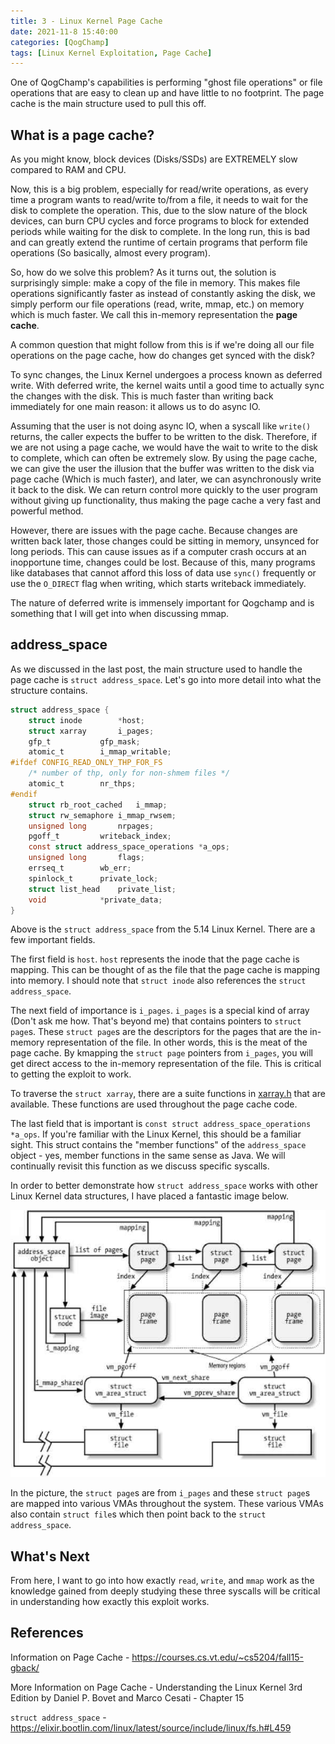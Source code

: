 ```yaml
---
title: 3 - Linux Kernel Page Cache
date: 2021-11-8 15:40:00
categories: [QogChamp]
tags: [Linux Kernel Exploitation, Page Cache]
---
```

One of QogChamp's capabilities is performing "ghost file operations" or file operations that are easy to clean up and have little to no footprint. The page cache is the main structure used to pull this off. 


## What is a page cache?
As you might know, block devices (Disks/SSDs) are EXTREMELY slow compared to RAM and CPU. 

Now, this is a big problem, especially for read/write operations, as every time a program wants to read/write to/from a file, it needs to wait for the disk to complete the operation. This, due to the slow nature of the block devices, can burn CPU cycles and force programs to block for extended periods while waiting for the disk to complete. In the long run, this is bad and can greatly extend the runtime of certain programs that perform file operations (So basically, almost every program). 

So, how do we solve this problem? As it turns out, the solution is surprisingly simple: make a copy of the file in memory. This makes file operations significantly faster as instead of constantly asking the disk, we simply perform our file operations (read, write, mmap, etc.) on memory which is much faster. We call this in-memory representation the **page cache**.

A common question that might follow from this is if we're doing all our file operations on the page cache, how do changes get synced with the disk?

To sync changes, the Linux Kernel undergoes a process known as deferred write. With deferred write, the kernel waits until a good time to actually sync the changes with the disk. This is much faster than writing back immediately for one main reason: it allows us to do async IO. 

Assuming that the user is not doing async IO, when a syscall like `write()` returns, the caller expects the buffer to be written to the disk. Therefore, if we are not using a page cache, we would have the wait to write to the disk to complete, which can often be extremely slow. By using the page cache, we can give the user the illusion that the buffer was written to the disk via page cache (Which is much faster), and later, we can asynchronously write it back to the disk. We can return control more quickly to the user program without giving up functionality, thus making the page cache a very fast and powerful method.

However, there are issues with the page cache. Because changes are written back later, those changes could be sitting in memory, unsynced for long periods. This can cause issues as if a computer crash occurs at an inopportune time, changes could be lost. Because of this, many programs like databases that cannot afford this loss of data use `sync()` frequently or use the `O_DIRECT` flag when writing, which starts writeback immediately. 

The nature of deferred write is immensely important for Qogchamp and is something that I will get into when discussing mmap.

## address_space
As we discussed in the last post, the main structure used to handle the page cache is `struct address_space`. Let's go into more detail into what the structure contains. 

```C
struct address_space {
	struct inode		*host;
	struct xarray		i_pages;
	gfp_t			gfp_mask;
	atomic_t		i_mmap_writable;
#ifdef CONFIG_READ_ONLY_THP_FOR_FS
	/* number of thp, only for non-shmem files */
	atomic_t		nr_thps;
#endif
	struct rb_root_cached	i_mmap;
	struct rw_semaphore	i_mmap_rwsem;
	unsigned long		nrpages;
	pgoff_t			writeback_index;
	const struct address_space_operations *a_ops;
	unsigned long		flags;
	errseq_t		wb_err;
	spinlock_t		private_lock;
	struct list_head	private_list;
	void			*private_data;
}
```

Above is the `struct address_space` from the 5.14 Linux Kernel. There are a few important fields.

 The first field is `host`. `host` represents the inode that the page cache is mapping. This can be thought of as the file that the page cache is mapping into memory. I should note that `struct inode` also references the `struct address_space`.

 The next field of importance is `i_pages`. `i_pages` is a special kind of array (Don't ask me how. That's beyond me) that contains pointers to `struct page`s. These `struct page`s are the descriptors for the pages that are the in-memory representation of the file. In other words, this is the meat of the page cache. By kmapping the `struct page` pointers from `i_pages`, you will get direct access to the in-memory representation of the file. This is critical to getting the exploit to work.

 To traverse the `struct xarray`, there are a suite functions in [xarray.h](https://elixir.bootlin.com/linux/latest/source/include/linux/xarray.h) that are available. These functions are used throughout the page cache code. 

 The last field that is important is `const struct address_space_operations *a_ops`. If you're familiar with the Linux Kernel, this should be a familiar sight. This struct contains the "member functions" of the `address_space` object - yes, member functions in the same sense as Java. We will continually revisit this function as we discuss specific syscalls.

In order to better demonstrate how `struct address_space` works with other Linux Kernel data structures, I have placed a fantastic image below.

![Page Cache](/assets/img/3/page_cache.jpeg)

In the picture, the `struct page`s are from `i_pages` and these `struct page`s are mapped into various VMAs throughout the system. These various VMAs also contain `struct file`s which then point back to the `struct address_space`.

## What's Next
From here, I want to go into how exactly `read`, `write`, and `mmap` work as the knowledge gained from deeply studying these three syscalls will be critical in understanding how exactly this exploit works. 

## References
Information on Page Cache - <https://courses.cs.vt.edu/~cs5204/fall15-gback/>

More Information on Page Cache - Understanding the Linux Kernel 3rd Edition by Daniel P. Bovet and Marco Cesati - Chapter 15

`struct address_space` - <https://elixir.bootlin.com/linux/latest/source/include/linux/fs.h#L459>



